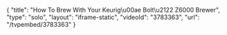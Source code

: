 {
    "title": "How To Brew With Your Keurig\u00ae Bolt\u2122 Z6000 Brewer",
    "type": "solo",
    "layout": "iframe-static",
    "videoId": "3783363",
    "url": "\/tvpembed\/3783363"
}
